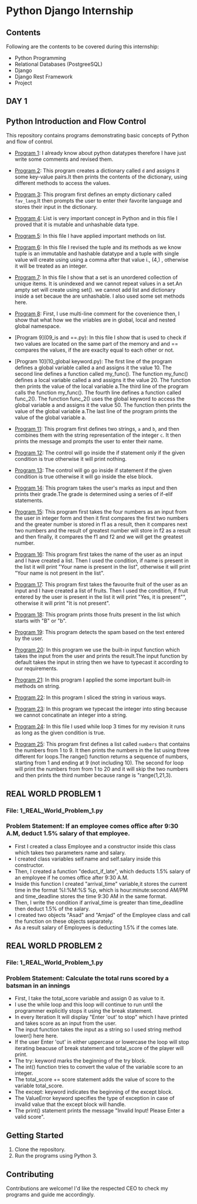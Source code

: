 # Python Django Internship
## Contents
Following are the contents to be covered during this internship:
- Python Programming
- Relational Databases (PostgreeSQL)
- Django
- Django Rest Framework
- Project
## DAY 1
## Python Introduction and Flow Control
This repository contains programs demonstrating basic concepts of Python and flow of control.
- [Program 1](01_data_types.py): I already know about python datatypes therefore I have just write some comments and revised them.

- [Program 2](02_Dictionary.py): This program creates a dictionary called `d` and assigns it some key-value pairs.It then prints the contents of the dictionary, using different methods to access the values.

- [Program 3](03_dict_pr.py): This program first defines an empty dictionary called `fav_lang`.It then prompts the user to enter their favorite language and stores their input in the dictionary.

- [Program 4](04_list.py): List is very important concept in Python and in this file I proved that it is mutable and unhashable data type.

- [Program 5](05_list_methods.py): In this file I have applied important methods on list.

- [Program 6](06_tuple.py): In this file I revised the tuple and its methods as we know tuple is an immutable and hashable datatype and a tuple with single value will create using using a comma after that value i., (4,) , otherwise it will be treated as an integer.

- [Program 7](07_set.py): In this file I show that a set is an unordered collection of unique items. It is unindexed and we cannot repeat values in a set.An ampty set will create using set(). we cannot add list and dictionary inside a set becaue the are unhashable. I also used some set methods here.

- [Program 8](08_namespace.py): First, I use multi-line comment for the covenience then, I show that what how we the vriables are in global, local and nested global namespace.

- [Program 9](09_is and ==.py): In this file I show that is used to check if two values are located on the same part of the memory and and == compares the values, if the are exaclty equal to each other or not.

- [Program 10](10_global keyword.py): The first line of the program defines a global variable called a and assigns it the value 10. The second line defines a function called my_func(). The function my_func() defines a local variable called a and assigns it the value 20. The function then prints the value of the local variable a.The third line of the program calls the function my_func(). The fourth line defines a function called func_2(). The function func_2() uses the global keyword to access the global variable a and assigns it the value 50. The function then prints the value of the global variable a.The last line of the program prints the value of the global variable a.
  
- [Program 11](11_concatination.py): This program first defines two strings, `a` and `b`, and then combines them with the string representation of the integer `c`.
It then prints the message and prompts the user to enter their name.

- [Program 12](12_if_statement.py): The control will go inside the if statement only if the given condition is true otherwise it will print nothing.

- [Program 13](13_if_else_statement.py): The control will go go inside if statement if the given condition is true otherwise it will go inside the else block.

- [Program 14](14_Grade_Calculation.py): This program takes the user's marks as input and then prints their grade.The grade is determined using a series of if-elif statements.

- [Program 15](15_greatest_number.py): This program first takes the four numbers as an input from the user in integer form and then it first compares the first two numbers and the greater number is stored in f1 as a result, then it compares next two numbers and the result of greatest number will store in f2 as a result and then finally, it compares the f1 and f2 and we will get the greatest number.

- [Program 16](16_practice_problem.py): This program first takes the name of the user as an input and I have created a list. Then I used the condition, if name is present in the list it will print "Your name is present in the list", otherwise it will print "Your name is not present in the list".
  
- [Program 17](17_practice_problem2.py): This program first takes the favourite fruit of the user as an input and I have created a list of fruits. Then I used the condition, if fruit entered by the user is present in the list it will print "Yes, it is present"", otherwise it will print "It is not present".

- [Program 18](18_practice_problem3.py): This program prints those fruits present in the list which starts with "B" or "b".

- [Program 19](19_spam_detector.py): This program detects the spam based on the text entered by the user.

- [Program 20](20_input.py): In this program we use the built-in input function which takes the input from the user and prints the result.The input function by default takes the input in string then we have to typecast it according to our requirements.

- [Program 21](21_string_methods.py): In this program I applied the some important built-in methods on string.

- [Program 22](22_string_slicing.py): In this program I sliced the string in various ways.

- [Program 23](23_type_conversion.py): In this program we typecast the integer into sting because we cannot concatinate an integer into a string.

- [Program 24](24_while_loop.py): In this file I used while loop 3 times for my revision it runs as long as the given condition is true.

- [Program 25](25_for_loop.py): This program first defines a list called `numbers` that contains the numbers from 1 to 9.
It then prints the numbers in the list using three different for loops.The range() function returns a sequence of numbers, starting from 1 and ending at 9 (not including 10). The second for loop will print the numbers from from 1 to 20 and it will skip the two numbers and then prints the third number because range is "range(1,21,3).

## REAL WORLD PROBLEM 1
### File: 1_REAL_World_Problem_1.py
### Problem Statement: If an employee comes office after 9:30 A.M, deduct 1.5% salary of that employee.
- First I created a class Employee and a constructor inside this class which takes two parameters name and salary.
- I created class variables self.name and self.salary inside this constructor.
- Then, I created a function "deduct_if_late", which deducts 1.5% salary of an employee if he comes office after 9:30 A.M.
- Inside this function I created "arrival_time" variable,it stores the current time in the format %I:%M:%S %p, which is hour:minute:second AM/PM and time_deadline stores the time 9:30 AM in the same format.
- Then, I write the condition if arrival_time is greater than time_deadline then deduct 1.5% of the salary.
- I created two objects "Asad" and "Amjad" of the Employee class and call the function on these objects separately.
- As a result salary of Employees is deducting 1.5% if the comes late.


## REAL WORLD PROBLEM 2
### File: 1_REAL_World_Problem_1.py
### Problem Statement: Calculate the total runs scored by a batsman in an innings
- First, I take the total_score variable and assign 0 as value to it.
- I use the while loop and this loop will continue to run until the programmer explicitly stops it using the break statement.
- In every Iteration It will display "Enter 'out' to stop" which I have printed and takes score as an input from the user.
- The input function takes the input as a string so I used string method lower() here here.
- If the user Enter 'out' in either uppercase or lowercase the loop will stop iterating beacuse of break statement and total_score of the player will print.
- The try: keyword marks the beginning of the try block.
- The int() function tries to convert the value of the variable score to an integer.
- The total_score += score statement adds the value of score to the variable total_score.
- The except: keyword indicates the beginning of the except block.
- The ValueError keyword specifies the type of exception in case of invalid value that the except block will handle.
- The print() statement prints the message "Invalid Input! Please Enter a valid score".


  

## Getting Started
1. Clone the repository.
2. Run the programs using Python 3.

## Contributing
Contributions are welcome! I'd like the respected CEO to check my programs and guide me accordingly.
